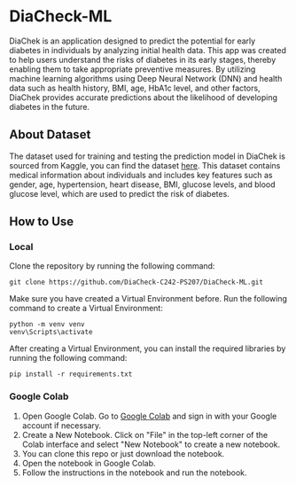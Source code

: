 # DiaCheck-ML

DiaChek is an application designed to predict the potential for early diabetes in individuals by analyzing initial health data. This app was created to help users understand the risks of diabetes in its early stages, thereby enabling them to take appropriate preventive measures. By utilizing machine learning algorithms using Deep Neural Network (DNN) and health data such as health history, BMI, age, HbA1c level, and other factors, DiaChek provides accurate predictions about the likelihood of developing diabetes in the future.

## About Dataset

The dataset used for training and testing the prediction model in DiaChek is sourced from Kaggle, you can find the dataset [here](https://www.kaggle.com/datasets/717451f4573e9c3d8963e626808ade67a89fbd2ee660be008c1aba16b2a2345a). This dataset contains medical information about individuals and includes key features such as gender, age, hypertension, heart disease, BMI, glucose levels, and blood glucose level, which are used to predict the risk of diabetes.

## How to Use

### Local
Clone the repository by running the following command:

```shell
git clone https://github.com/DiaCheck-C242-PS207/DiaCheck-ML.git
```

Make sure you have created a Virtual Environment before. Run the following command to create a Virtual Environment:

```shell
python -m venv venv
venv\Scripts\activate
```

After creating a Virtual Environment, you can install the required libraries by running the following command:

```shell
pip install -r requirements.txt
```

### Google Colab

1. Open Google Colab. Go to [Google Colab](https://colab.research.google.com) and sign in with your Google account if necessary.
2. Create a New Notebook. Click on "File" in the top-left corner of the Colab interface and select "New Notebook" to create a new notebook.
3. You can clone this repo or just download the notebook.
4. Open the notebook in Google Colab.
5. Follow the instructions in the notebook and run the notebook.
